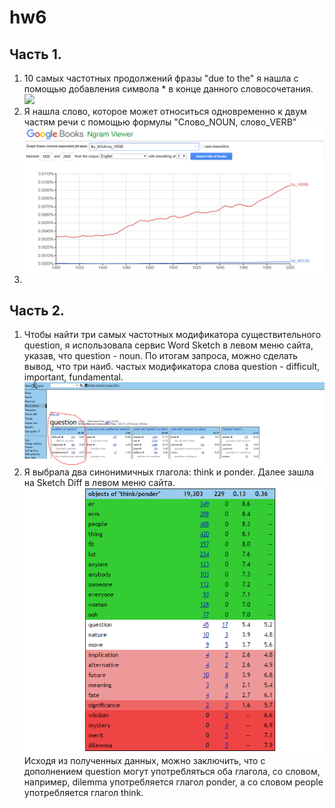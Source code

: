 # hw6
## Часть 1. 
1. 10 самых частотных продолжений фразы "due to the" я нашла с помощью добавления символа * в конце данного словосочетания. 
![](https://github.com/OpykhtinaAlisa/draft/blob/master/%D0%A1%D0%BD%D0%B8%D0%BC%D0%BE%D0%BA.PNG?raw=true)
2. Я нашла слово, которое может относиться одновременно к двум частям речи с помощью формулы "Слово_NOUN, слово_VERB"
![](https://github.com/OpykhtinaAlisa/hw6/blob/master/%D0%A1%D0%BD%D0%B8%D0%BC%D0%BE%D0%BA.PNG?raw=true)
3.
## Часть 2. 
1. Чтобы найти три самых частотных модификатора существительного question, я использовала сервис Word Sketch в левом меню сайта, указав, что question - noun. По итогам запроса, можно сделать вывод, что три наиб. частых модификатора слова question - difficult, important, fundamental.  
 ![](https://github.com/OpykhtinaAlisa/hw6/blob/master/sk11.PNG?raw=true)
2. Я выбрала два синонимичных глагола: think и ponder. Далее зашла на Sketch Diff в левом меню сайта.
![](https://github.com/OpykhtinaAlisa/hw6/blob/master/sketchdiff.PNG?raw=true)
 Исходя из полученных данных, можно заключить, что с дополнением question могут употребляться оба глагола, со словом, например,  dilemma употребляется глагол ponder, а со словом people употребляется глагол think. 


